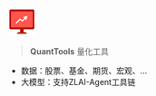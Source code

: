 <img src='img/icon/icon.png' width='10%'>

> **QuantTools** 量化工具

- 数据：股票、基金、期货、宏观、...
- 大模型：支持ZLAI-Agent工具链
